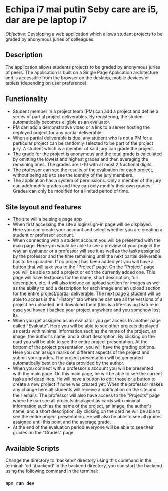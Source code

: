 # Echipa i7 mai putin Seby care are i5, dar are pe laptop i7

*Objective:* Developing a web application which allows student projects to be graded by anonymous juries of colleagues.


## Description
The application allows students projects to be graded by anonymous juries of peers.
The application is built on a Single Page Application architecture and is accessible from the browser on the desktop, mobile devices or tablets (depending on user preference).

## Functionality 
- Student member in a project team (PM) can add a project and define a series of partial project deliverables. By registering, the studen automatically becomes eligible as an evaluator.
- PM can add a demonstrative video or a link to a server hosting the deployed project for any partial deliverable.
- When a partial deliverable is due, any student who is not a PM for a particular project can be randomly selected to be part of the project jury. A student which is a member of said jury can grade the project. 
- The grade for the project is anonymous and the total grade is calculated by omitting the lowest and highest grades and then averaging the remaining ones. The grades are 1-10 with at most 2 fractional digits.
- The professor can see the results of the evaluation for each project, without being able to see the identity of the jury members.
- The application has a system of permissions. Only a member of the jury can add/modify grades and they can only modify their own grades. Grades can only be modified for a limited period of time.
 
## Site layout and features
- The site will a be single page app 
- When first accessing the site a login/sign-in page will be displayed. Here you can create your account and select whether you are creating a student or professor account.
- When connecting with a student account you will be presented with the main page. Here you would be able to see a preview of your project the way an evaluator or a professor will see it as well as the tasks assigned by the professor and the time remaining until the next partial deliverable has to be uploaded. If no project has been added yet you will have a button that will take you to the "Project" page. On the "Project" page you will be able to add a project or edit the currently added one. This page will have textboxes for the name, short description, full description, etc. It will also include an upload section for images as well as the ability to add a description for each image and an upload section for the entire project/partial deliverable. The next page a student will be able to access is the "History" tab where he can see all the versions of a project he uploaded and download them (this is a life-saving feature in case you haven't backed your project anywhere and you somehow lost it).
- When you get assigned as an evaluator you get access to another page called "Evaluate". Here you will be able to see other projects displayed as cards with minimal information such as the name of the project, an image, the author's name, and a short description. By clicking on the card you will be able to see the entire project presentation. At the bottom of the project presentation, you will have the grading options. Here you can assign marks on different aspects of the project and submit your grades. The project presentation will be generated automatically best on the data provided by the author.
- When you connect with a professor's account you will be presented with the main page. On this main page, he will be able to see the current tasks and deadlines. He will have a button to edit those or a button to create a new project if none was created yet. When the professor makes any change here all students will receive a notification on the site and their emails. The professor will also have access to the "Projects" page where he can see all projects displayed as cards with minimal information such as the name of the project, an image, the author's name, and a short description. By clicking on the card he will be able to see the entire project presentation. He will also be able to see all grades assigned until this point and the average grade.
- At the end of the evaluation period everyone will be able to see their grades on the "Grades" page.

## Available Scripts

Change the directory to 'backend' directory using this command in the terminal: 'cd .\backend'
In the backend directory, you can start the backend using the following command in the terminal:
### `npm run dev`
